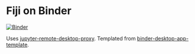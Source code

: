 # Fiji on Binder

[![Binder](https://mybinder.org/badge_logo.svg)](https://mybinder.org/v2/gh/EPFL-Center-for-Imaging/fiji-binderhub/HEAD?urlpath=%2Fdoc%2Ftree%2Finstructions.md)

Uses [jupyter-remote-desktop-proxy](https://github.com/jupyterhub/jupyter-remote-desktop-proxy).
Templated from [binder-desktop-app-template](https://github.com/binder-templates/binder-desktop-app-template?tab=readme-ov-file).
